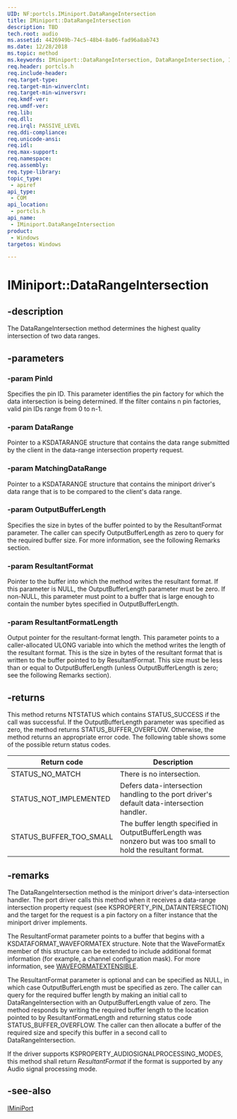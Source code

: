 ```yaml
---
UID: NF:portcls.IMiniport.DataRangeIntersection
title: IMiniport::DataRangeIntersection
description: TBD
tech.root: audio
ms.assetid: 4426949b-74c5-48b4-8a06-fad96a8ab743
ms.date: 12/28/2018
ms.topic: method
ms.keywords: IMiniport::DataRangeIntersection, DataRangeIntersection, IMiniport.DataRangeIntersection, IMiniport::DataRangeIntersection, IMiniport.DataRangeIntersection
req.header: portcls.h
req.include-header:
req.target-type:
req.target-min-winverclnt:
req.target-min-winversvr:
req.kmdf-ver:
req.umdf-ver:
req.lib:
req.dll:
req.irql: PASSIVE_LEVEL
req.ddi-compliance:
req.unicode-ansi:
req.idl:
req.max-support:
req.namespace:
req.assembly:
req.type-library: 
topic_type: 
 - apiref
api_type: 
 - COM
api_location: 
 - portcls.h
api_name: 
 - IMiniport.DataRangeIntersection
product: 
 - Windows
targetos: Windows

---
```


# IMiniport::DataRangeIntersection


## -description

The DataRangeIntersection method determines the highest quality intersection of two data ranges.

## -parameters

### -param PinId
Specifies the pin ID. This parameter identifies the pin factory for which the data intersection is being determined. If the filter contains n pin factories, valid pin IDs range from 0 to n-1.

### -param DataRange
Pointer to a KSDATARANGE structure that contains the data range submitted by the client in the data-range intersection property request.

### -param MatchingDataRange
Pointer to a KSDATARANGE structure that contains the miniport driver's data range that is to be compared to the client's data range.


### -param OutputBufferLength
Specifies the size in bytes of the buffer pointed to by the ResultantFormat parameter. The caller can specify OutputBufferLength as zero to query for the required buffer size. For more information, see the following Remarks section.


### -param ResultantFormat
Pointer to the buffer into which the method writes the resultant format. If this parameter is NULL, the OutputBufferLength parameter must be zero. If non-NULL, this parameter must point to a buffer that is large enough to contain the number bytes specified in OutputBufferLength.


### -param ResultantFormatLength
Output pointer for the resultant-format length. This parameter points to a caller-allocated ULONG variable into which the method writes the length of the resultant format. This is the size in bytes of the resultant format that is written to the buffer pointed to by ResultantFormat. This size must be less than or equal to OutputBufferLength (unless OutputBufferLength is zero; see the following Remarks section).


## -returns
This method returns NTSTATUS which contains STATUS_SUCCESS if the call was successful. If the OutputBufferLength parameter was specified as zero, the method returns STATUS_BUFFER_OVERFLOW. Otherwise, the method returns an appropriate error code. The following table shows some of the possible return status codes.

Return code | Description
------------|------------- 
STATUS_NO_MATCH | There is no intersection.
STATUS_NOT_IMPLEMENTED | Defers data-intersection handling to the port driver's default data-intersection handler.
STATUS_BUFFER_TOO_SMALL | The buffer length specified in OutputBufferLength was nonzero but was too small to hold the resultant format.


## -remarks
The DataRangeIntersection method is the miniport driver's data-intersection handler. The port driver calls this method when it receives a data-range intersection property request (see KSPROPERTY_PIN_DATAINTERSECTION) and the target for the request is a pin factory on a filter instance that the miniport driver implements.

The ResultantFormat parameter points to a buffer that begins with a KSDATAFORMAT_WAVEFORMATEX structure. Note that the WaveFormatEx member of this structure can be extended to include additional format information (for example, a channel configuration mask). For more information, see [WAVEFORMATEXTENSIBLE](https://docs.microsoft.com/windows-hardware/drivers/ddi/content/ksmedia/ns-ksmedia-waveformatextensible).

The ResultantFormat parameter is optional and can be specified as NULL, in which case OutputBufferLength must be specified as zero. The caller can query for the required buffer length by making an initial call to DataRangeIntersection with an OutputBufferLength value of zero. The method responds by writing the required buffer length to the location pointed to by ResultantFormatLength and returning status code STATUS_BUFFER_OVERFLOW. The caller can then allocate a buffer of the required size and specify this buffer in a second call to DataRangeIntersection.

If the driver supports KSPROPERTY_AUDIOSIGNALPROCESSING_MODES, this method shall return *ResultantFormat* if the format is supported by any Audio signal processing mode. 

## -see-also

[IMiniPort](nn-portcls-iminiport.md)
